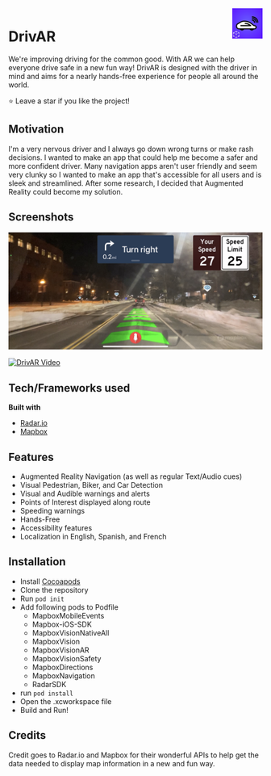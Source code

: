 <a href="https://github.com/MHubs/DrivAR">
    <img src="https://github.com/MHubs/DrivAR/blob/main/iTunesArtwork%401x.png" alt="DrivAR logo" title="DrivAR" align="right" height="60" />
</a>

DrivAR
======================
We're improving driving for the common good. With AR we can help everyone drive safe in a new fun way! DrivAR is designed with the driver in mind and aims for a nearly hands-free experience for people all around the world.

:star: Leave a star if you like the project!

## Motivation
I'm a very nervous driver and I always go down wrong turns or make rash decisions. I wanted to make an app that could help me become a safer and more confident driver. Many navigation apps aren't user friendly and seem very clunky so I wanted to make an app that's accessible for all users and is sleek and streamlined. After some research, I decided that Augmented Reality could become my solution.
 
## Screenshots
<a href="https://github.com/MHubs/DrivAR">
    <img src="https://github.com/MHubs/DrivAR/blob/main/IMG_7076.PNG" alt="DrivAR logo" title="DrivAR" width="900" />
</a>

[![DrivAR Video](http://img.youtube.com/vi/wGgzpdAhnos/0.jpg)](https://www.youtube.com/watch?v=wGgzpdAhnos&feature=youtu.be&hd=1 "DrivAR")

## Tech/Frameworks used
<b>Built with</b>
- [Radar.io](https://radar.io)
- [Mapbox](https://www.mapbox.com/vision)

## Features
- Augmented Reality Navigation (as well as regular Text/Audio cues)
- Visual Pedestrian, Biker, and Car Detection
- Visual and Audible warnings and alerts
- Points of Interest displayed along route
- Speeding warnings
- Hands-Free
- Accessibility features
- Localization in English, Spanish, and French

## Installation
- Install [Cocoapods](https://cocoapods.org)
- Clone the repository
- Run `pod init`
- Add following pods to Podfile
    - MapboxMobileEvents
    - Mapbox-iOS-SDK
    - MapboxVisionNativeAll
    - MapboxVision
    - MapboxVisionAR
    - MapboxVisionSafety
    - MapboxDirections
    - MapboxNavigation
    - RadarSDK
- run `pod install`
- Open the .xcworkspace file
- Build and Run!

## Credits
Credit goes to Radar.io and Mapbox for their wonderful APIs to help get the data needed to display map information in a new and fun way. 
